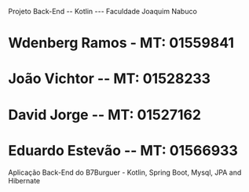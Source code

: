 Projeto Back-End -- Kotlin --- Faculdade Joaquim Nabuco


# Wdenberg Ramos - MT: 01559841
# João Vichtor -- MT: 01528233
# David Jorge -- MT: 01527162
# Eduardo Estevão -- MT: 01566933


Aplicação Back-End do B7Burguer - Kotlin, Spring Boot, Mysql, JPA and Hibernate